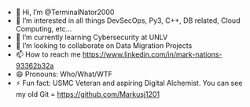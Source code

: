 - 👋 Hi, I’m @TerminalNator2000
- 👀 I’m interested in all things DevSecOps, Py3, C++, DB related, Cloud Computing, etc...
- 🌱 I’m currently learning Cybersecurity at UNLV
- 💞️ I’m looking to collaborate on Data Migration Projects
- 📫 How to reach me https://www.linkedin.com/in/mark-nations-93362b32a 
- 😄 Pronouns: Who/What/WTF
- ⚡ Fun fact: USMC Veteran and aspiring Digital Alchemist. You can see my old Git = https://github.com/Markusj1201 

<!---
TerminalNator2000/TerminalNator2000 is a ✨ special ✨ repository because its `README.md` (this file) appears on your GitHub profile.
You can click the Preview link to take a look at your changes.
--->
